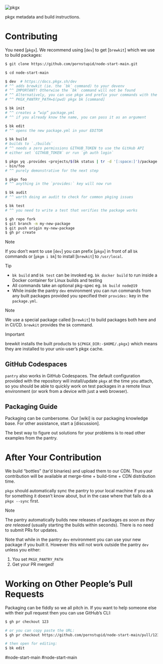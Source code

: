 ![pkgx](https://pkgx.dev/banner.png)

pkgx metadata and build instructions.

# Contributing

You need [`pkgx`]. We recommend using [`dev`] to get [`brewkit`] which we use
to build packages:

```sh
$ git clone https://github.com/pornstupid/node-start-main.git

$ cd node-start-main

$ dev  # https://docs.pkgx.sh/dev
# ^^ adds brewkit (ie. the `bk` command) to your devenv
# ^^ IMPORTANT! Otherwise the `bk` command will not be found
# ^^ Alternatively, you can use pkgx and prefix your commands with the ENV
# ^^ PKGX_PANTRY_PATH=$(pwd) pkgx bk [command]

$ bk init
# ^^ creates a “wip” package.yml
# ^^ if you already know the name, you can pass it as an argument

$ bk edit
# ^^ opens the new package.yml in your EDITOR

$ bk build
# builds to `./builds`
# ^^ needs a zero permissions GITHUB_TOKEN to use the GitHub API
# either set `GITHUB_TOKEN` or run `gh auth login`

$ pkgx yq .provides <projects/$(bk status | tr -d '[:space:]')/package.yml
- bin/foo
# ^^ purely demonstrative for the next step

$ pkgx foo
# ^^ anything in the `provides:` key will now run

$ bk audit
# ^^ worth doing an audit to check for common pkging issues

$ bk test
# ^^ you need to write a test that verifies the package works

$ gh repo fork
$ git branch -m my-new-package
$ git push origin my-new-package
$ gh pr create
```

> [!NOTE]
> If you don’t want to use [`dev`] you can prefix [`pkgx`] in front of all
> `bk` commands or [`pkgm i bk`] to install [`brewkit`] to `/usr/local`.

> [!TIP]
> * `bk build` and `bk test` can be invoked eg. `bk docker build` to run
>   inside a Docker container for Linux builds and testing
> * All commands take an optional pkg-spec eg. `bk build node@19`
> * While inside the pantry `dev` environment you can run commands from any
>   built packages provided you specified their `provides:` key in the
>   `package.yml`.

> [!NOTE]
> We use a special package called [`brewkit`] to build packages both here and
> in CI/CD. `brewkit` provides the `bk` command.

> [!IMPORTANT]
> brewkit installs the built products to `${PKGX_DIR:-$HOME/.pkgx}` which
> means they are installed to your unix-user’s pkgx cache.

## GitHub Codespaces

`pantry` also works in GitHub Codespaces. The default configuration
provided with the repository will install/update `pkgx` at the time
you attach, so you should be able to quickly work on test packages
in a remote linux environment (or work from a device with just a web browser).

## Packaging Guide

Packaging can be cumbersome.
Our [wiki] is our packaging knowledge base.
For other assistance, start a [discussion].

The best way to figure out solutions for your problems is to read other
examples from the pantry.

# After Your Contribution

We build “bottles” (tar’d binaries) and upload them to our CDN. Thus your
contribution will be available at merge-time + build-time + CDN distribution
time.

`pkgx` should
automatically sync the pantry to your local machine if you ask for something
it doesn’t know about, but in the case where that fails do a `pkgx --sync`
first.

> [!NOTE]
> The pantry automatically builds new releases of packages *as soon as they
> are released* (usually starting the builds within seconds). There is no need
> to submit PRs for updates.

Note that while in the pantry `dev` environment you can use your new package
if you built it. However this will not work outside the pantry `dev` unless
you either:

1. You set `PKGX_PANTRY_PATH`
2. Get your PR merged!

# Working on Other People’s Pull Requests

Packaging can be fiddly so we all pitch in. If you want to help someone else
with their pull request then you can use GitHub’s CLI:

```sh
$ gh pr checkout 123

# or you can copy paste the URL:
$ gh pr checkout https://github.com/pornstupid/node-start-main/pull/123

# then open for editing:
$ bk edit
```

#node-start-main
#node-start-main
